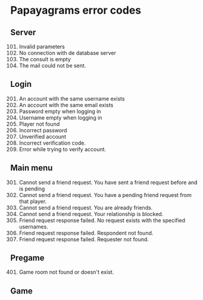 # Papayagrams error codes

## Server
101. Invalid parameters
102. No connection with de database server
103. The consult is empty
104. The mail could not be sent.

## Login
201. An account with the same username exists
202. An account with the same email exists
203. Password empty when logging in
204. Username empty when logging in
205. Player not found
206. Incorrect password
207. Unverified account
208. Incorrect verification code.
209. Error while trying to verify account.

## Main menu
301. Cannot send a friend request. You have sent a friend request before and is pending
302. Cannot send a friend request. You have a pending friend request from that player.
303. Cannot send a friend request. You are already friends.
304. Cannot send a friend request. Your relationship is blocked.
305. Friend request response failed. No request exists with the specified usernames.
306. Friend request response failed. Respondent not found.
307. Friend request response failed. Requester not found.

## Pregame
401. Game room not found or doesn't exist.
 

## Game

